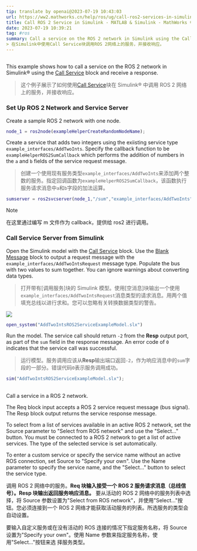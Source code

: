 ```yaml
---
tip: translate by openai@2023-07-19 10:43:03
url: https://ww2.mathworks.cn/help/ros/ug/call-ros2-services-in-simulink.html
title: Call ROS 2 Service in Simulink - MATLAB & Simulink - MathWorks 中国 --- 在 Simulink 中调用 ROS 2 服务 - MATLAB & Simulink - MathWorks 中国
date: 2023-07-19 10:39:21
tag: #ros
summary: Call a service on the ROS 2 network in Simulink using the Call Service block and receive a response.
> 在Simulink中使用Call Service块调用ROS 2网络上的服务，并接收响应。
---
```


##

This example shows how to call a service on the ROS 2 network in Simulink® using the [Call Service](https://ww2.mathworks.cn/help/ros/ref/callserviceros2.html) block and receive a response.

> 这个例子展示了如何使用[Call Service](https://ww2.mathworks.cn/help/ros/ref/callserviceros2.html)块在 Simulink® 中调用 ROS 2 网络上的服务，并接收响应。

### Set Up ROS 2 Network and Service Server

Create a sample ROS 2 network with one node.

```matlab
node_1 = ros2node(exampleHelperCreateRandomNodeName);
```

Create a service that adds two integers using the exiisting service type `example_interfaces/AddTwoInts`. Specify the callback function to be `exampleHelperROS2SumCallback` which performs the addition of numbers in the `a` and `b` fields of the service request message.

> 创建一个使用现有服务类型`example_interfaces/AddTwoInts`来添加两个整数的服务。指定回调函数为`exampleHelperROS2SumCallback`，该函数执行服务请求消息中`a`和`b`字段的加法运算。

```matlab
sumserver = ros2svcserver(node_1,"/sum","example_interfaces/AddTwoInts",@exampleHelperROS2SumCallback);
```

> [!NOTE]
> 在这里通过编写 m 文件作为 callback，提供给 ros2 进行调用。

### Call Service Server from Simulink

Open the Simulink model with the [Call Service](https://ww2.mathworks.cn/help/ros/ref/callserviceros2.html) block. Use the [Blank Message](https://ww2.mathworks.cn/help/ros/ref/blankmessageros2.html) block to output a request message with the `example_interfaces/AddTwoIntsRequest` message type. Populate the bus with two values to sum together. You can ignore warnings about converting data types.

> 打开带有[调用服务]块的 Simulink 模型。使用[空消息]块输出一个使用`example_interfaces/AddTwoIntsRequest`消息类型的请求消息。用两个值填充总线以进行求和。您可以忽略有关转换数据类型的警告。

![](https://ww2.mathworks.cn/help/examples/ros/win64/CallROS2ServiceInSimulinkExample_01.png)

```matlab
open_system("AddTwoIntsROS2ServiceExampleModel.slx")
```

Run the model. The service call should return `-2` from the **Resp** output port, as part of the `sum` field in the response message. An error code of `0` indicates that the service call was successful.

> 运行模型。服务调用应该从**Resp**输出端口返回`-2`，作为响应消息中的`sum`字段的一部分。错误代码`0`表示服务调用成功。

```matlab
sim("AddTwoIntsROS2ServiceExampleModel.slx");
```

##

###

Call a service in a ROS 2 network.

The Req block input accepts a ROS 2 service request message (bus signal). The Resp block output returns the service response message.

To select from a list of services available in an active ROS 2 network, set the Source parameter to "Select from ROS network" and use the "Select..." button. You must be connected to a ROS 2 network to get a list of active services. The type of the selected service is set automatically.

To enter a custom service or specify the service name without an active ROS connection, set Source to "Specify your own". Use the Name parameter to specify the service name, and the "Select..." button to select the service type.

调用 ROS 2 网络中的服务。**Req 块输入接受一个 ROS 2 服务请求消息（总线信号）。Resp 块输出返回服务响应消息。** 要从活动的 ROS 2 网络中的服务列表中选择，将 Source 参数设置为"Select from ROS network"，并使用"Select..."按钮。您必须连接到一个 ROS 2 网络才能获取活动服务的列表。所选服务的类型会自动设置。

要输入自定义服务或在没有活动的 ROS 连接的情况下指定服务名称，将 Source 设置为"Specify your own"。使用 Name 参数来指定服务名称，使用"Select..."按钮来选 择服务类型。
